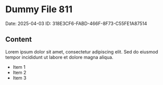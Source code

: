 # Dummy File 811

Date: 2025-04-03
ID: 318E3CF6-FABD-466F-8F73-C55FE1A87514

## Content

Lorem ipsum dolor sit amet, consectetur adipiscing elit.
Sed do eiusmod tempor incididunt ut labore et dolore magna aliqua.

* Item 1
* Item 2
* Item 3

